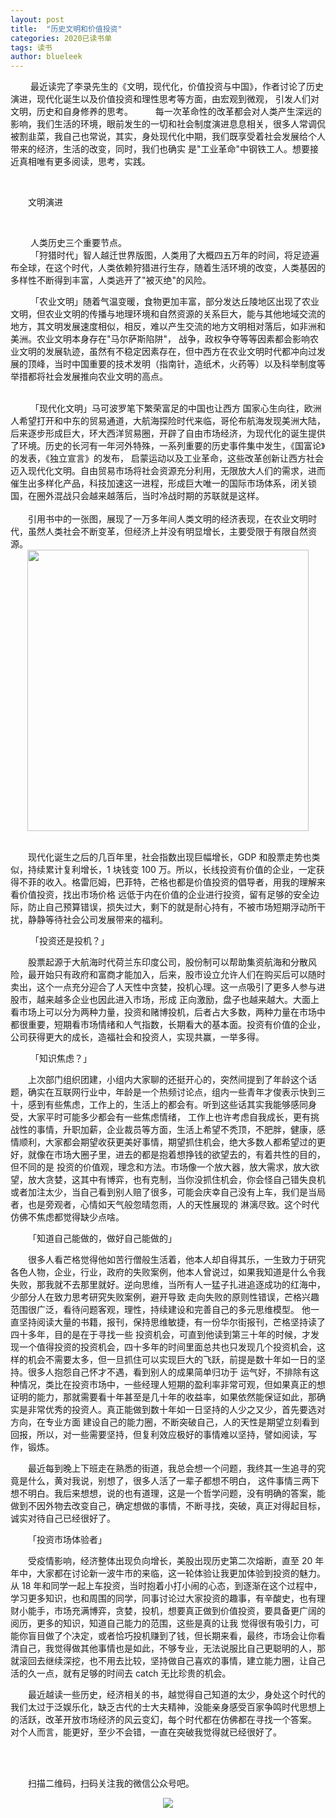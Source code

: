 ```yaml
---
layout: post
title:  "历史文明和价值投资"
categories: 2020已读书单
tags: 读书
author: blueleek
---
```

 
 
 &emsp;&emsp; 最近读完了李录先生的《文明，现代化，价值投资与中国》，作者讨论了历史演进，现代化诞生以及价值投资和理性思考等方面，由宏观到微观，
引发人们对文明，历史和自身修养的思考。
 &emsp;&emsp; 每一次革命性的改革都会对人类产生深远的影响，我们生活的环境，眼前发生的一切和社会制度演进息息相关，很多人常调侃被割韭菜，我自己也常说，其实，身处现代化中期，我们既享受着社会发展给个人带来的经济，生活的改变，同时，我们也确实
是"工业革命"中钢铁工人。想要接近真相唯有更多阅读，思考，实践。












<br/>

 &emsp;&emsp;文明演进

<br/>

&emsp;&emsp; 人类历史三个重要节点。
<br/>
&emsp;&emsp; 「狩猎时代」智人越迁世界版图，人类用了大概四五万年的时间，将足迹遍布全球，在这个时代，人类依赖狩猎进行生存，随着生活环境的改变，人类基因的多样性不断得到丰富，人类逃开了"被灭绝"的风险。
<br/>

&emsp;&emsp; 
「农业文明」随着气温变暖，食物更加丰富，部分发达丘陵地区出现了农业文明，但农业文明的传播与地理环境和自然资源的关系巨大，能与其他地域交流的地方，其文明发展速度相似，相反，难以产生交流的地方文明相对落后，如非洲和美洲。农业文明本身存在"马尔萨斯陷阱"，
战争，政权争夺等等因素都会影响农业文明的发展轨迹，虽然有不稳定因素存在，但中西方在农业文明时代都冲向过发展的顶峰，当时中国重要的技术发明（指南针，造纸术，火药等）以及科举制度等举措都将社会发展推向农业文明的高点。

<br/>
&emsp;&emsp; 「现代化文明」马可波罗笔下繁荣富足的中国也让西方
国家心生向往，欧洲人希望打开和中东的贸易通道，大航海探险时代来临，哥伦布航海发现美洲大陆，后来逐步形成巨大，环大西洋贸易圈，开辟了自由市场经济，为现代化的诞生提供了环境。历史的长河有一年河外特殊，一系列重要的历史事件集中发生，《国富论》的发表，《独立宣言》的发布，
启蒙运动以及工业革命，这些改革创新让西方社会迈入现代化文明。自由贸易市场将社会资源充分利用，无限放大人们的需求，进而催生出多样化产品，科技加速这一进程，形成巨大唯一的国际市场体系，闭关锁国，在圈外混战只会越来越落后，当时冷战时期的苏联就是这样。


<br/>
<br/>
&emsp;&emsp;引用书中的一张图，展现了一万多年间人类文明的经济表现，在农业文明时代，虽然人类社会不断变革，但经济上并没有明显增长，主要受限于有限自然资源。

<br/>

<div style="text-align: center">
<img width = "450" src="https://img-blog.csdnimg.cn/20200711003709347.png?x-oss-process=image/watermark,type_ZmFuZ3poZW5naGVpdGk,shadow_10,text_aHR0cHM6Ly9ibG9nLmNzZG4ubmV0L2hodGh3eA==,size_16,color_FFFFFF,t_70"/>
</div>

<br/>

&emsp;&emsp;现代化诞生之后的几百年里，社会指数出现巨幅增长，GDP 和股票走势也类似，持续累计复利增长，1 块钱变 100 万。所以，长线投资有价值的企业，一定获得不菲的收入。格雷厄姆，巴菲特，芒格也都是价值投资的倡导者，用我的理解来看价值投资，找出市场价格
远低于内在价值的企业进行投资，留有足够的安全边际，防止自己预算错误，损失过大，剩下的就是耐心持有，不被市场短期浮动所干扰，静静等待社会公司发展带来的福利。


&emsp;&emsp; 「投资还是投机？」

&emsp;&emsp;股票起源于大航海时代荷兰东印度公司，股份制可以帮助集资航海和分散风险，最开始只有政府和富商才能加入，后来，股市设立允许人们在购买后可以随时卖出，这个一点充分迎合了人天性中贪婪，投机心理。这一点吸引了更多人参与进股市，越来越多企业也因此进入市场，形成
正向激励，盘子也越来越大。大面上看市场上可以分为两种力量，投资和赌博投机，后者占大多数，两种力量在市场中都很重要，短期看市场情绪和人气指数，长期看大的基本面。投资有价值的企业，公司获得更大的成长，造福社会和投资人，实现共赢，一举多得。

&emsp;&emsp; 「知识焦虑？」

&emsp;&emsp;上次部门组织团建，小组内大家聊的还挺开心的，突然间提到了年龄这个话题，确实在互联网行业中，年龄是一个热频讨论点，组内一些青年才俊表示快到三十，感到有些焦虑，工作上的，生活上的都会有。听到这些话其实我能够感同身受，大家平时可能多少都会有一些焦虑情绪，
工作上也许考虑自我成长，更有挑战性的事情，升职加薪，企业裁员等方面，生活上希望不秃顶，不肥胖，健康，感情顺利，大家都会期望收获更美好事情，期望抓住机会，绝大多数人都希望过的更好，就像在市场大圈子里，进去的都是抱着想挣钱的欲望去的，有着共性的目的，但不同的是
投资的价值观，理念和方法。市场像一个放大器，放大需求，放大欲望，放大贪婪，这其中有博弈，也有克制，当你没抓住机会，你会怪自己错失良机或者加注太少，当自己看到别人赔了很多，可能会庆幸自己没有上车，我们是当局者，也是旁观者，心情如天气般忽晴忽雨，人的天性展现的
淋漓尽致。这个时代仿佛不焦虑都觉得缺少点啥。

&emsp;&emsp;「知道自己能做的，做好自己能做的」

&emsp;&emsp;很多人看芒格觉得他如苦行僧般生活着，他本人却自得其乐，一生致力于研究各色人物，企业，行业，政府的失败案例，他本人曾说过，如果我知道是什么令我失败，那我就不去那里就好。逆向思维，当所有人一猛子扎进追逐成功的红海中，少部分人在致力思考研究失败案例，避开导致
走向失败的原则性错误，芒格兴趣范围很广泛，看待问题客观，理性，持续建设和完善自己的多元思维模型。
他一直坚持阅读大量的书籍，报刊，保持思维敏捷，有一份华尔街报刊，芒格坚持读了四十多年，目的是在于寻找一些
投资机会，可直到他读到第三十年的时候，才发现一个值得投资的投资机会，四十多年的时间里面总共也只发现几个投资机会，这样的机会不需要太多，但一旦抓住可以实现巨大的飞跃，前提是数十年如一日的坚持。很多人抱怨自己怀才不遇，看到别人的成果简单归功于
运气好，不排除有这种情况，类比在投资市场中，一些经理人短期的盈利率非常可观，但如果真正的想证明的能力，那就需要看十年甚至是几十年的收益率，如果依然能保证如此，那确实是非常优秀的投资人。真正能做到数十年如一日坚持的人少之又少，首先要选对方向，在专业方面
建设自己的能力圈，不断突破自己，人的天性是期望立刻看到回报，所以，对一些需要坚持，但复利效应极好的事情难以坚持，譬如阅读，写作，锻炼。

&emsp;&emsp;最近每到晚上下班走在熟悉的街道，我总会想一个问题，我终其一生追寻的究竟是什么，黄对我说，别想了，很多人活了一辈子都想不明白，
这件事情三两下想不明白。我后来想想，说的也有道理，这是一个哲学问题，没有明确的答案，能做到不因外物去改变自己，确定想做的事情，不断寻找，突破，真正对得起目标，诚实对待自己已经很好了。

&emsp;&emsp;「投资市场体验者」

&emsp;&emsp;受疫情影响，经济整体出现负向增长，美股出现历史第二次熔断，直至 20 年年中，大家都在讨论新一波牛市的来临，这一轮体验让我更加体验到投资的魅力。
从 18 年和同学一起上车投资，当时抱着小打小闹的心态，到逐渐在这个过程中，学习更多知识，也和周围的同学，同事讨论过大家投资的趣事，有辛酸史，也有理财小能手，市场充满博弈，贪婪，投机，想要真正做到价值投资，要具备更广阔的阅历，更多的知识，知道自己能力的范围，这些是真的让我
觉得很有吸引力，可能你盲目做了个决定，或者恰巧投机赚到了钱，但长期来看，最终，市场会让你看清自己，我觉得做其他事情也是如此，不够专业，无法说服比自己更聪明的人，那就滚回去继续深挖，也不用去比较，坚持做自己喜欢的事情，建立能力圈，让自己活的久一点，就有足够的时间去 catch 
无比珍贵的机会。

&emsp;&emsp;最近越读一些历史，经济相关的书，越觉得自己知道的太少，身处这个时代的我们太过于泛娱乐化，缺乏古代的士大夫精神，没能亲身感受百家争鸣时代思想上的活跃，改革开放市场经济的风云变幻，每个时代都在仿佛都在寻找一个答案。
对个人而言，能更好，至少不会错，一直在突破我觉得就已经很好了。

<br/>
<br/>



&emsp;&emsp;扫描二维码，扫码关注我的微信公众号吧。<br/>
<div style="text-align: center">
<img src="https://pic1.zhimg.com/80/v2-e9a8c6db60c6ed251ad46fa464063dac_hd.jpg"/>
</div>


